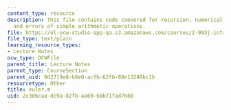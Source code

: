```yaml
---
content_type: resource
description: This file contains code coevered for recursion, numerical instability,
  and errors of simple arithmetic operations.
file: https://ol-ocw-studio-app-qa.s3.amazonaws.com/courses/2-993j-introduction-to-numerical-analysis-for-engineering-13-002j-spring-2005/2c306caadc9a82fbaa6969b71fad7688_euler.m
file_type: text/plain
learning_resource_types:
- Lecture Notes
ocw_type: OCWFile
parent_title: Lecture Notes
parent_type: CourseSection
parent_uid: 0d2719e8-b8e8-acfb-62fb-88e13249bc1b
resourcetype: Other
title: euler.m
uid: 2c306caa-dc9a-82fb-aa69-69b71fad7688
---
```

